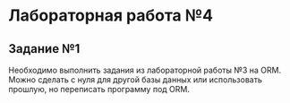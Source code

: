 # Лабораторная работа №4

## Задание №1

Необходимо выполнить задания из лабораторной работы №3 на ORM. Можно сделать с нуля для другой базы данных или использовать прошлую, но переписать программу под ORM.
